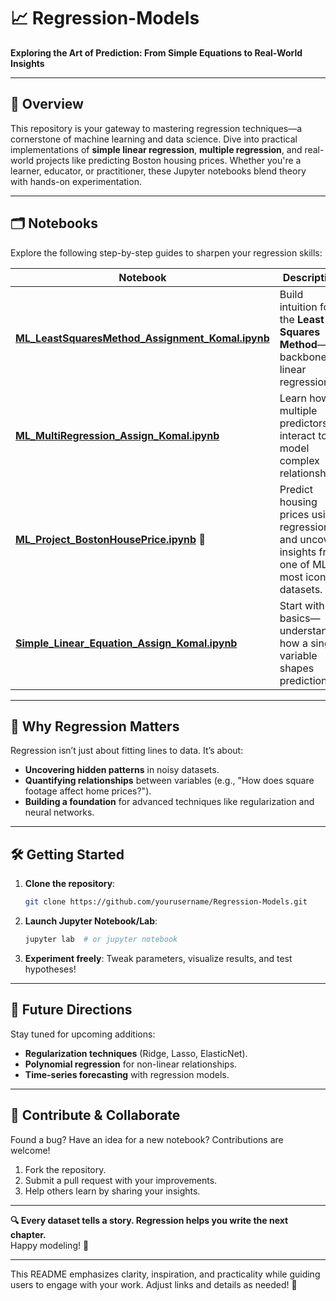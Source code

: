 # 📈 Regression-Models  
**Exploring the Art of Prediction: From Simple Equations to Real-World Insights**  

---

## 🌟 **Overview**  
This repository is your gateway to mastering regression techniques—a cornerstone of machine learning and data science. Dive into practical implementations of **simple linear regression**, **multiple regression**, and real-world projects like predicting Boston housing prices. Whether you're a learner, educator, or practitioner, these Jupyter notebooks blend theory with hands-on experimentation.  

---

## 🗂️ **Notebooks**  
Explore the following step-by-step guides to sharpen your regression skills:  

| Notebook | Description |  
|----------|--------------|  
| **[ML_LeastSquaresMethod_Assignment_Komal.ipynb](ML_LeastSquaresMethod_Assignment_Komal.ipynb)** | Build intuition for the **Least Squares Method**—the backbone of linear regression. |  
| **[ML_MultiRegression_Assign_Komal.ipynb](ML_MultiRegression_Assign_Komal.ipynb)** | Learn how multiple predictors interact to model complex relationships. |  
| **[ML_Project_BostonHousePrice.ipynb](ML_Project_BostonHousePrice.ipynb)** 🏡 | Predict housing prices using regression, and uncover insights from one of ML’s most iconic datasets. |  
| **[Simple_Linear_Equation_Assign_Komal.ipynb](Simple_Linear_Equation_Assign_Komal.ipynb)** | Start with the basics—understand how a single variable shapes predictions. |  

---

## 🚀 **Why Regression Matters**  
Regression isn’t just about fitting lines to data. It’s about:  
- **Uncovering hidden patterns** in noisy datasets.  
- **Quantifying relationships** between variables (e.g., "How does square footage affect home prices?").  
- **Building a foundation** for advanced techniques like regularization and neural networks.  

---

## 🛠️ **Getting Started**  
1. **Clone the repository**:  
   ```bash  
   git clone https://github.com/yourusername/Regression-Models.git  
   ```
2. **Launch Jupyter Notebook/Lab**:  
   ```bash  
   jupyter lab  # or jupyter notebook  
   ```
3. **Experiment freely**: Tweak parameters, visualize results, and test hypotheses!  

---

## 🔮 **Future Directions**  
Stay tuned for upcoming additions:  
- **Regularization techniques** (Ridge, Lasso, ElasticNet).  
- **Polynomial regression** for non-linear relationships.  
- **Time-series forecasting** with regression models.  

---

## 🤝 **Contribute & Collaborate**  
Found a bug? Have an idea for a new notebook? Contributions are welcome!  
1. Fork the repository.  
2. Submit a pull request with your improvements.  
3. Help others learn by sharing your insights.  

---

**🔍 Every dataset tells a story. Regression helps you write the next chapter.**  
Happy modeling! 🎯  

--- 

This README emphasizes clarity, inspiration, and practicality while guiding users to engage with your work. Adjust links and details as needed! 🚀
